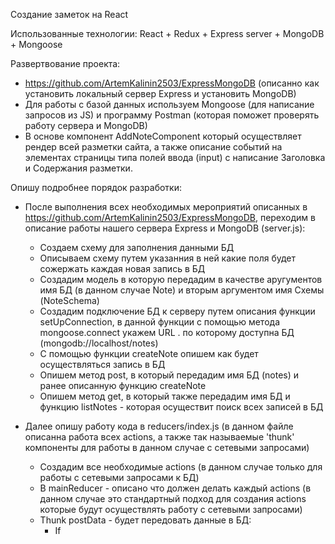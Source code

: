 Создание заметок на React

Использованные технологии:
React + Redux + Express server + MongoDB + Mongoose

Развертвование проекта:
- https://github.com/ArtemKalinin2503/ExpressMongoDB (описанно как установить локальный сервер Express и установить MongoDB)
- Для работы с базой данных используем Mongoose (для написание запросов из JS) и программу Postman (которая поможет проверять работу сервера и MongoDB)
- В основе компонент AddNoteComponent который осуществляет рендер всей разметки сайта, а также описание событий на элементах страницы типа полей ввода (input) с написание Заголовка и Содержания разметки.

Опишу подробнее порядок разработки:

- После выполнения всех необходимых мероприятий описанных в https://github.com/ArtemKalinin2503/ExpressMongoDB, переходим в описание работы нашего сервера Express и MongoDB (server.js):
  - Создаем схему для заполнения данными БД
  - Описываем схему путем указанния в ней какие поля будет сожержать каждая новая запись в БД
  - Создадим модель в которую передадим в качестве аругументов имя БД (в данном случае Note) и вторым аргументом имя Схемы    (NoteSchema)
  - Создадим подключение БД к серверу путем описания функции setUpConnection, в данной функции с помощью метода mongoose.connect укажем URL . по которому доступна БД (mongodb://localhost/notes)
  - С помощью функции createNote опишем как будет осуществляться запись в БД 
  - Опишем метод post, в который передадим имя БД (notes) и ранее описанную функцию createNote
  - Опишем метод get, в который также передадим имя БД и функцию listNotes - которая осуществит поиск всех записей в БД 

- Далее опишу работу кода в reducers/index.js (в данном файле описанна работа всех actions, а также так называемые 'thunk' компоненты для работы в данном случае с сетевыми запросами)
  - Создадим все необходимые actions (в данном случае только для работы с сетевыми запросами к БД)
  - В mainReducer - описано что должен делать каждый actions (в данном случае это стандартный подход для создания actions которые будут осуществлять работу с сетевыми запросами)
  - Thunk postData - будет передовать данные в БД:
    - If 
